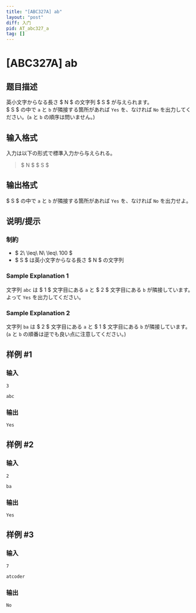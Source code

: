 ```yaml
---
title: "[ABC327A] ab"
layout: "post"
diff: 入门
pid: AT_abc327_a
tag: []
---
```


# [ABC327A] ab

## 题目描述

[problemUrl]: https://atcoder.jp/contests/abc327/tasks/abc327_a

英小文字からなる長さ $ N $ の文字列 $ S $ が与えられます。  
 $ S $ の中で `a` と `b` が隣接する箇所があれば `Yes` を、なければ `No` を出力してください。(`a` と `b` の順序は問いません。)

## 输入格式

入力は以下の形式で標準入力から与えられる。

> $ N $ $ S $

## 输出格式

$ S $ の中で `a` と `b` が隣接する箇所があれば `Yes` を、なければ `No` を出力せよ。

## 说明/提示

### 制約

- $ 2\ \leq\ N\ \leq\ 100 $
- $ S $ は英小文字からなる長さ $ N $ の文字列
 
### Sample Explanation 1

文字列 `abc` は $ 1 $ 文字目にある `a` と $ 2 $ 文字目にある `b` が隣接しています。よって `Yes` を出力してください。

### Sample Explanation 2

文字列 `ba` は $ 2 $ 文字目にある `a` と $ 1 $ 文字目にある `b` が隣接しています。(`a` と `b` の順番は逆でも良い点に注意してください。)

## 样例 #1

### 输入

```
3
abc
```

### 输出

```
Yes
```

## 样例 #2

### 输入

```
2
ba
```

### 输出

```
Yes
```

## 样例 #3

### 输入

```
7
atcoder
```

### 输出

```
No
```

